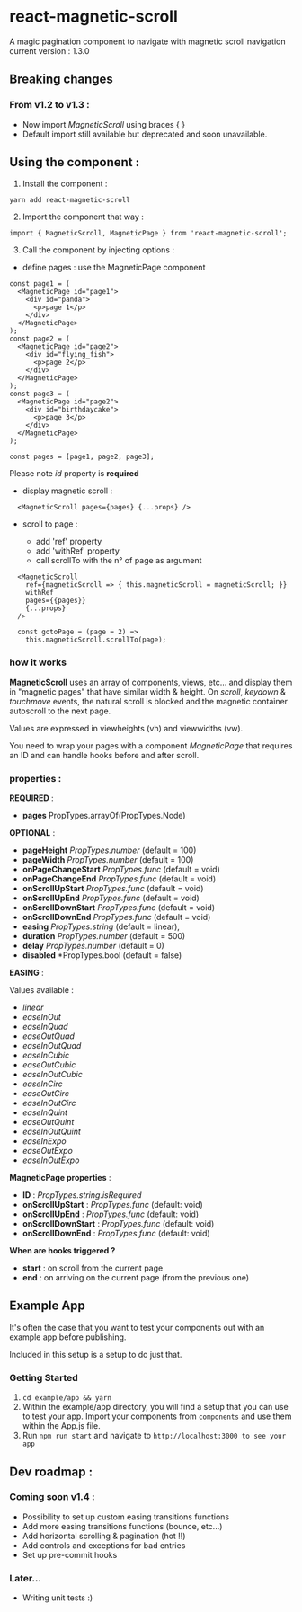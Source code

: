 
# react-magnetic-scroll

A magic pagination component to navigate with magnetic scroll navigation
current version : 1.3.0

## Breaking changes

### From v1.2 to v1.3 :

* Now import *MagneticScroll* using braces { }
* Default import still available but deprecated and soon unavailable.

## Using the component :
1. Install the component :

 ```yarn add react-magnetic-scroll```

2. Import the component that way :

 ```import { MagneticScroll, MagneticPage } from 'react-magnetic-scroll';```

3. Call the component by injecting options :

  * define pages : use the MagneticPage component

  ```
  const page1 = (
    <MagneticPage id="page1">
      <div id="panda">
        <p>page 1</p>
      </div>
    </MagneticPage>
  );
  const page2 = (
    <MagneticPage id="page2">
      <div id="flying_fish">
        <p>page 2</p>
      </div>
    </MagneticPage>
  );
  const page3 = (
    <MagneticPage id="page2">
      <div id="birthdaycake">
        <p>page 3</p>
      </div>
    </MagneticPage>
  );

  const pages = [page1, page2, page3];
  ```
  Please note *id* property is __required__

  * display magnetic scroll :

  ```
    <MagneticScroll pages={pages} {...props} />
  ```

  * scroll to page :

    * add 'ref' property
    * add 'withRef' property
    * call scrollTo with the n° of page as argument

  ```
    <MagneticScroll
      ref={magneticScroll => { this.magneticScroll = magneticScroll; }}
      withRef
      pages={{pages}}
      {...props}
    />
  ```

  ```
    const gotoPage = (page = 2) =>
      this.magneticScroll.scrollTo(page);
  ```

### how it works

__MagneticScroll__ uses an array of components, views, etc... and display them in "magnetic pages" that have similar width & height. On *scroll*, *keydown* & *touchmove* events, the natural scroll is blocked and the magnetic container autoscroll to the next page.

Values are expressed in viewheights (vh) and viewwidths (vw).

You need to wrap your pages with a component *MagneticPage* that requires an ID and can handle hooks before and after scroll.

### properties :

__REQUIRED__ :

* **pages** PropTypes.arrayOf(PropTypes.Node)

__OPTIONAL__ :

* **pageHeight** *PropTypes.number* (default = 100)
* **pageWidth** *PropTypes.number* (default = 100)
* **onPageChangeStart** *PropTypes.func* (default = void)
* **onPageChangeEnd** *PropTypes.func* (default = void)
* **onScrollUpStart** *PropTypes.func* (default = void)
* **onScrollUpEnd** *PropTypes.func* (default = void)
* **onScrollDownStart** *PropTypes.func* (default = void)
* **onScrollDownEnd** *PropTypes.func* (default = void)
* **easing** *PropTypes.string* (default = linear),
* **duration** *PropTypes.number* (default = 500)
* **delay** *PropTypes.number* (default = 0)
* **disabled** *PropTypes.bool (default = false)

__EASING__ :

Values available :

* *linear*
* *easeInOut*
* *easeInQuad*
* *easeOutQuad*
* *easeInOutQuad*
* *easeInCubic*
* *easeOutCubic*
* *easeInOutCubic*
* *easeInCirc*
* *easeOutCirc*
* *easeInOutCirc*
* *easeInQuint*
* *easeOutQuint*
* *easeInOutQuint*
* *easeInExpo*
* *easeOutExpo*
* *easeInOutExpo*

__MagneticPage properties__ :

* **ID** : *PropTypes.string.isRequired*
* **onScrollUpStart** : *PropTypes.func* (default: void)
* **onScrollUpEnd** : *PropTypes.func* (default: void)
* **onScrollDownStart** : *PropTypes.func* (default: void)
* **onScrollDownEnd** : *PropTypes.func* (default: void)

__When are hooks triggered ?__

* __start__ : on scroll from the current page
* __end__ : on arriving on the current page (from the previous one)

## Example App
It's often the case that you want to test your components out with an example app before publishing.

Included in this setup is a setup to do just that.

### Getting Started
1. `cd example/app && yarn`
2.  Within the example/app directory, you will find a setup that you can use to test your app.  Import your components from `components` and use them within the App.js file.
3. Run `npm run start` and navigate to `http://localhost:3000 to see your app`


## Dev roadmap :

### Coming soon v1.4 :

* Possibility to set up custom easing transitions functions
* Add more easing transitions functions (bounce, etc...)
* Add horizontal scrolling & pagination (hot !!)
* Add controls and exceptions for bad entries
* Set up pre-commit hooks

### Later...

* Writing unit tests :)

